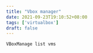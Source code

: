 ```yaml
---
title: "Vbox manager"
date: 2021-09-23T19:10:52+08:00
tags: ['virtualbox']
draft: false
---
```


```
VBoxManage list vms
```